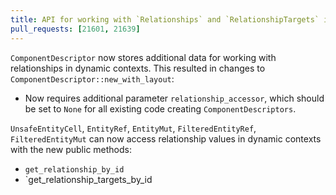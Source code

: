 ```yaml
---
title: API for working with `Relationships` and `RelationshipTargets` in type-erased contexts
pull_requests: [21601, 21639]
---
```


`ComponentDescriptor` now stores additional data for working with relationships in dynamic contexts.
This resulted in changes to `ComponentDescriptor::new_with_layout`:

- Now requires additional parameter `relationship_accessor`, which should be set to `None` for all existing code creating `ComponentDescriptors`.

`UnsafeEntityCell`, `EntityRef`, `EntityMut`, `FilteredEntityRef`, `FilteredEntityMut` can now access relationship values
in dynamic contexts with the new public methods:

- `get_relationship_by_id`
- `get_relationship_targets_by_id
